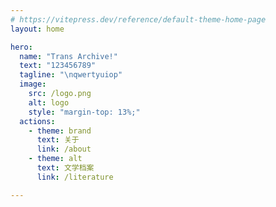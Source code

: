 ```yaml
---
# https://vitepress.dev/reference/default-theme-home-page
layout: home

hero:
  name: "Trans Archive!"
  text: "123456789"
  tagline: "\nqwertyuiop"
  image:
    src: /logo.png
    alt: logo
    style: "margin-top: 13%;"
  actions:
    - theme: brand
      text: 关于
      link: /about
    - theme: alt
      text: 文学档案
      link: /literature

---
```

